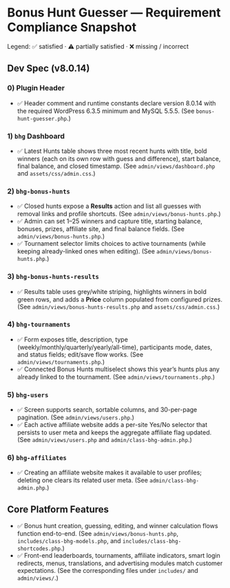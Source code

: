 # Bonus Hunt Guesser — Requirement Compliance Snapshot

Legend: ✅ satisfied · ⚠️ partially satisfied · ❌ missing / incorrect

## Dev Spec (v8.0.14)

### 0) Plugin Header
- ✅ Header comment and runtime constants declare version 8.0.14 with the required WordPress 6.3.5 minimum and MySQL 5.5.5. (See `bonus-hunt-guesser.php`.)

### 1) `bhg` Dashboard
- ✅ Latest Hunts table shows three most recent hunts with title, bold winners (each on its own row with guess and difference), start balance, final balance, and closed timestamp. (See `admin/views/dashboard.php` and `assets/css/admin.css`.)

### 2) `bhg-bonus-hunts`
- ✅ Closed hunts expose a **Results** action and list all guesses with removal links and profile shortcuts. (See `admin/views/bonus-hunts.php`.)
- ✅ Admin can set 1–25 winners and capture title, starting balance, bonuses, prizes, affiliate site, and final balance fields. (See `admin/views/bonus-hunts.php`.)
- ✅ Tournament selector limits choices to active tournaments (while keeping already-linked ones when editing). (See `admin/views/bonus-hunts.php`.)

### 3) `bhg-bonus-hunts-results`
- ✅ Results table uses grey/white striping, highlights winners in bold green rows, and adds a **Price** column populated from configured prizes. (See `admin/views/bonus-hunts-results.php` and `assets/css/admin.css`.)

### 4) `bhg-tournaments`
- ✅ Form exposes title, description, type (weekly/monthly/quarterly/yearly/all-time), participants mode, dates, and status fields; edit/save flow works. (See `admin/views/tournaments.php`.)
- ✅ Connected Bonus Hunts multiselect shows this year’s hunts plus any already linked to the tournament. (See `admin/views/tournaments.php`.)

### 5) `bhg-users`
- ✅ Screen supports search, sortable columns, and 30-per-page pagination. (See `admin/views/users.php`.)
- ✅ Each active affiliate website adds a per-site Yes/No selector that persists to user meta and keeps the aggregate affiliate flag updated. (See `admin/views/users.php` and `admin/class-bhg-admin.php`.)

### 6) `bhg-affiliates`
- ✅ Creating an affiliate website makes it available to user profiles; deleting one clears its related user meta. (See `admin/class-bhg-admin.php`.)

## Core Platform Features
- ✅ Bonus hunt creation, guessing, editing, and winner calculation flows function end-to-end. (See `admin/views/bonus-hunts.php`, `includes/class-bhg-models.php`, and `includes/class-bhg-shortcodes.php`.)
- ✅ Front-end leaderboards, tournaments, affiliate indicators, smart login redirects, menus, translations, and advertising modules match customer expectations. (See the corresponding files under `includes/` and `admin/views/`.)

